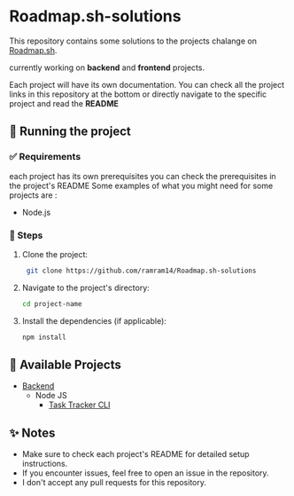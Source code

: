 # Roadmap.sh-solutions

This repository contains some solutions to the projects chalange on [Roadmap.sh](https://roadmap.sh/projects).

currently working on **backend** and **frontend** projects.

Each project will have its own documentation. You can check all the project links in this repository at the bottom or directly navigate to the specific project and read the **README**

## 🚀 Running the project

### ✅ Requirements

each project has its own prerequisites you can check the prerequisites in the project's README
Some examples of what you might need for some projects are :

* Node.js

### 📌 Steps

1. Clone the project:

   ```bash
    git clone https://github.com/ramram14/Roadmap.sh-solutions
    ```

2. Navigate to the project's directory:

   ```bash
   cd project-name
   ```

3. Install the dependencies (if applicable):

   ```bash
   npm install
   ```

## 📂 Available Projects

* [Backend](./backend/README.md)
  * Node JS
    * [Task Tracker CLI](./backend/Node-JS/Task-Tracker-CLI)

## ✨ Notes

* Make sure to check each project's README for detailed setup instructions.
* If you encounter issues, feel free to open an issue in the repository.
* I don't accept any pull requests for this repository.

